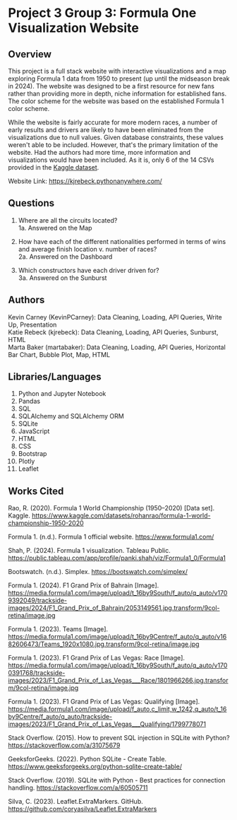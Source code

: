 # Project 3 Group 3: Formula One Visualization Website

## Overview
This project is a full stack website with interactive visualizations and a map exploring Formula 1 data from 1950 to present (up until the midseason break in 2024). The website was designed to be a first resource for new fans rather than providing more in depth, niche information for established fans. The color scheme for the website was based on the established Formula 1 color scheme.

While the website is fairly accurate for more modern races, a number of early results and drivers are likely to have been eliminated from the visualizations due to null values. Given database constraints, these values weren't able to be included. However, that's the primary limitation of the website. Had the authors had more time, more information and visualizations would have been included. As it is, only 6 of the 14 CSVs provided in the [Kaggle dataset](https://www.kaggle.com/datasets/rohanrao/formula-1-world-championship-1950-2020). 

Website Link: https://kjrebeck.pythonanywhere.com/

## Questions
1. Where are all the circuits located?\
1a. Answered on the Map

2. How have each of the different nationalities performed in terms of wins and average finish location v. number of races?\
2a. Answered on the Dashboard

3. Which constructors have each driver driven for?\
3a. Answered on the Sunburst

## Authors
Kevin Carney (KevinPCarney): Data Cleaning, Loading, API Queries, Write Up, Presentation\
Katie Rebeck (kjrebeck): Data Cleaning, Loading, API Queries, Sunburst, HTML\
Marta Baker (martabaker): Data Cleaning, Loading, API Queries, Horizontal Bar Chart, Bubble Plot, Map, HTML


## Libraries/Languages
1. Python and Jupyter Notebook
2. Pandas
3. SQL
4. SQLAlchemy and SQLAlchemy ORM
5. SQLite
6. JavaScript
7. HTML
8. CSS
9. Bootstrap
10. Plotly
11. Leaflet 

## Works Cited
Rao, R. (2020). Formula 1 World Championship (1950–2020) [Data set]. Kaggle. https://www.kaggle.com/datasets/rohanrao/formula-1-world-championship-1950-2020

Formula 1. (n.d.). Formula 1 official website. https://www.formula1.com/

Shah, P. (2024). Formula 1 visualization. Tableau Public. https://public.tableau.com/app/profile/panki.shah/viz/Formula1_0/Formula1

Bootswatch. (n.d.). Simplex. https://bootswatch.com/simplex/

Formula 1. (2024). F1 Grand Prix of Bahrain [Image]. https://media.formula1.com/image/upload/t_16by9South/f_auto/q_auto/v1709392049/trackside-images/2024/F1_Grand_Prix_of_Bahrain/2053149561.jpg.transform/9col-retina/image.jpg

Formula 1. (2023). Teams [Image]. https://media.formula1.com/image/upload/t_16by9Centre/f_auto/q_auto/v1682606473/Teams_1920x1080.jpg.transform/9col-retina/image.jpg

Formula 1. (2023). F1 Grand Prix of Las Vegas: Race [Image]. https://media.formula1.com/image/upload/t_16by9South/f_auto/q_auto/v1700391768/trackside-images/2023/F1_Grand_Prix_of_Las_Vegas___Race/1801966266.jpg.transform/9col-retina/image.jpg

Formula 1. (2023). F1 Grand Prix of Las Vegas: Qualifying [Image]. https://media.formula1.com/image/upload/f_auto,c_limit,w_1242,q_auto/t_16by9Centre/f_auto/q_auto/trackside-images/2023/F1_Grand_Prix_of_Las_Vegas___Qualifying/1799778071

Stack Overflow. (2015). How to prevent SQL injection in SQLite with Python? https://stackoverflow.com/a/31075679

GeeksforGeeks. (2022). Python SQLite - Create Table. https://www.geeksforgeeks.org/python-sqlite-create-table/

Stack Overflow. (2019). SQLite with Python - Best practices for connection handling. https://stackoverflow.com/a/60505711

Silva, C. (2023). Leaflet.ExtraMarkers. GitHub. https://github.com/coryasilva/Leaflet.ExtraMarkers